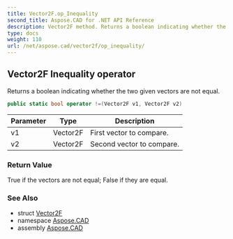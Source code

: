 ```yaml
---
title: Vector2F.op_Inequality
second_title: Aspose.CAD for .NET API Reference
description: Vector2F method. Returns a boolean indicating whether the two given vectors are not equal
type: docs
weight: 110
url: /net/aspose.cad/vector2f/op_inequality/
---
```

## Vector2F Inequality operator

Returns a boolean indicating whether the two given vectors are not equal.

```csharp
public static bool operator !=(Vector2F v1, Vector2F v2)
```

| Parameter | Type | Description |
| --- | --- | --- |
| v1 | Vector2F | First vector to compare. |
| v2 | Vector2F | Second vector to compare. |

### Return Value

True if the vectors are not equal; False if they are equal.

### See Also

* struct [Vector2F](../)
* namespace [Aspose.CAD](../../vector2f/)
* assembly [Aspose.CAD](../../../)


